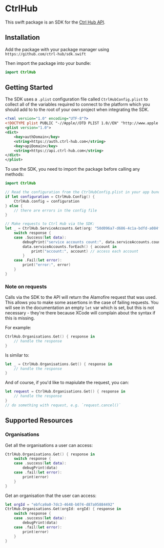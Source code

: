 # CtrlHub

This swift package is an SDK for the [Ctrl Hub API](https://docs.ctrl-hub.com/api-reference).


## Installation

Add the package with your package manager using `https://github.com/ctrl-hub/sdk.swift`

Then import the package into your bundle:

```swift
import CtrlHub
```


## Getting Started

The SDK uses a `.plist` configuration file called `CtrlHubConfig.plist` to collect all of the variables required to connect to the platform which you should add to to the root of your own project when integrating the SDK.

```xml
<?xml version="1.0" encoding="UTF-8"?>
<!DOCTYPE plist PUBLIC "-//Apple//DTD PLIST 1.0//EN" "http://www.apple.com/DTDs/PropertyList-1.0.dtd">
<plist version="1.0">
<dict>
    <key>authDomain</key>
    <string>https://auth.ctrl-hub.com</string>
    <key>apiDomain</key>
    <string>https://api.ctrl-hub.com</string>
</dict>
</plist>
```

To use the SDK, you need to import the package before calling any methods:

```swift
import CtrlHub

// Read the configuration from the CtrlHubConfig.plist in your app bundle:
if let configuration = CtrlHub.Config() {
    CtrlHub.config = configuration
} else {
    // there are errors in the config file
}

// Make requests to Ctrl Hub via the SDK:
let _ = CtrlHub.ServiceAccounts.Get(org: "50d096a7-d686-4c1a-bdfd-a084f42e8043") { response in
    switch response {
    case .Success(let data):
        debugPrint("service accounts count:", data.serviceAccounts.count)
        data.serviceAccounts.forEach() { account in
            print("account:", account) // access each account
        }
    case .Fail(let error):
        print("error:", error)
    }
}
```


### Note on requests

Calls via the SDK to the API will return the Alamofire request that was used. This allows you to make some assertions in the case of failing requests. You will see in the documentation an empty `let` var which is set, but this is not necessary - they're there because XCode will complain about the syntax if this is missing.

For example:

```swift
CtrlHub.Organisations.Get() { response in
    // handle the response
}
```

Is similar to:

```swift
let _ = CtrlHub.Organisations.Get() { response in
    // handle the response
}
```

And of course, if you'd like to mapiulate the request, you can:

```swift
let request = CtrlHub.Organisations.Get() { response in
    // handle the response
}
// do something with request, e.g. `request.cancel()`
```


## Supported Resources

### Organisations

Get all the organisations a user can access:

```swift
CtrlHub.Organisations.Get() { response in
    switch response {
    case .success(let data):
        debugPrint(data)
    case .fail(let error):
        print(error)
    }
}
```

Get an organisation that the user can access:

```swift
let orgId = "ebfca9a0-7dc3-4648-b074-d87a95884492"
CtrlHub.Organisations.Get(orgId: orgId) { response in
    switch response {
    case .success(let data):
        debugPrint(data)
    case .fail(let error):
        print(error)
    }
}
```
